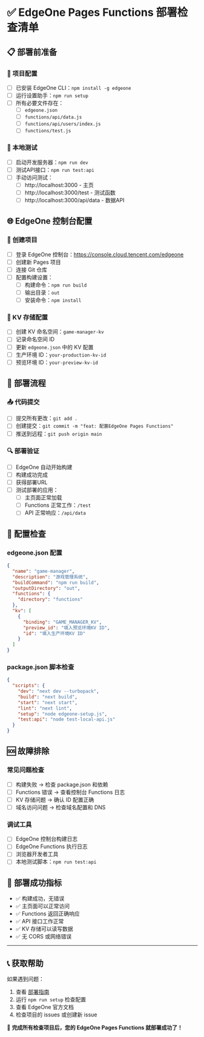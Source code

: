 # ✅ EdgeOne Pages Functions 部署检查清单

## 📋 部署前准备

### 🔧 项目配置
- [ ] 已安装 EdgeOne CLI：`npm install -g edgeone`
- [ ] 运行设置助手：`npm run setup`
- [ ] 所有必要文件存在：
  - [ ] `edgeone.json`
  - [ ] `functions/api/data.js`
  - [ ] `functions/api/users/index.js`
  - [ ] `functions/test.js`

### 🧪 本地测试
- [ ] 启动开发服务器：`npm run dev`
- [ ] 测试API接口：`npm run test:api`
- [ ] 手动访问测试：
  - [ ] http://localhost:3000 - 主页
  - [ ] http://localhost:3000/test - 测试函数
  - [ ] http://localhost:3000/api/data - 数据API

## 🌐 EdgeOne 控制台配置

### 📝 创建项目
- [ ] 登录 EdgeOne 控制台：https://console.cloud.tencent.com/edgeone
- [ ] 创建新 Pages 项目
- [ ] 连接 Git 仓库
- [ ] 配置构建设置：
  - [ ] 构建命令：`npm run build`
  - [ ] 输出目录：`out`
  - [ ] 安装命令：`npm install`

### 💾 KV 存储配置
- [ ] 创建 KV 命名空间：`game-manager-kv`
- [ ] 记录命名空间 ID
- [ ] 更新 `edgeone.json` 中的 KV 配置
- [ ] 生产环境 ID：`your-production-kv-id`
- [ ] 预览环境 ID：`your-preview-kv-id`

## 🚀 部署流程

### 📤 代码提交
- [ ] 提交所有更改：`git add .`
- [ ] 创建提交：`git commit -m "feat: 配置EdgeOne Pages Functions"`
- [ ] 推送到远程：`git push origin main`

### 🔍 部署验证
- [ ] EdgeOne 自动开始构建
- [ ] 构建成功完成
- [ ] 获得部署URL
- [ ] 测试部署的应用：
  - [ ] 主页面正常加载
  - [ ] Functions 正常工作：`/test`
  - [ ] API 正常响应：`/api/data`

## 🔧 配置检查

### edgeone.json 配置
```json
{
  "name": "game-manager",
  "description": "游戏管理系统",
  "buildCommand": "npm run build",
  "outputDirectory": "out",
  "functions": {
    "directory": "functions"
  },
  "kv": [
    {
      "binding": "GAME_MANAGER_KV",
      "preview_id": "填入预览环境KV ID",
      "id": "填入生产环境KV ID"
    }
  ]
}
```

### package.json 脚本检查
```json
{
  "scripts": {
    "dev": "next dev --turbopack",
    "build": "next build",
    "start": "next start",
    "lint": "next lint",
    "setup": "node edgeone-setup.js",
    "test:api": "node test-local-api.js"
  }
}
```

## 🆘 故障排除

### 常见问题检查
- [ ] 构建失败 → 检查 package.json 和依赖
- [ ] Functions 错误 → 查看控制台 Functions 日志
- [ ] KV 存储问题 → 确认 ID 配置正确
- [ ] 域名访问问题 → 检查域名配置和 DNS

### 调试工具
- [ ] EdgeOne 控制台构建日志
- [ ] EdgeOne Functions 执行日志
- [ ] 浏览器开发者工具
- [ ] 本地测试脚本：`npm run test:api`

## 🎯 部署成功指标

- ✅ 构建成功，无错误
- ✅ 主页面可以正常访问
- ✅ Functions 返回正确响应
- ✅ API 接口工作正常
- ✅ KV 存储可以读写数据
- ✅ 无 CORS 或网络错误

---

## 📞 获取帮助

如果遇到问题：
1. 查看 [部署指南](./DEPLOYMENT-GUIDE.md)
2. 运行 `npm run setup` 检查配置
3. 查看 EdgeOne 官方文档
4. 检查项目的 issues 或创建新 issue

🎉 **完成所有检查项目后，您的 EdgeOne Pages Functions 就部署成功了！** 